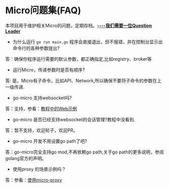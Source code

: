 # Micro问题集(FAQ)

本项目用于维护相关Micro的问题，定期存档。**[----我们需要一位Question Leader](https://github.com/micro-in-cn/questions/issues/19)**


+ 为什么运行 `go run main.go` 程序会直接退出，但不报错，并在控制台显示出命令行的各种参数提出?

答：确保你程序运行需要的默认参数，都正确指定,比如registry、broker等

+ 运行Micro，传递参数时是否有顺序?

答: 是。Micro有子命令，比如API、Network,所以确保不要将子命令的参数在上一级传递.

+ go-micro 支持websocket吗?

答：支持，参看：[教程中的Web示例](https://github.com/micro-in-cn/tutorials/tree/master/examples/basic-practices/micro-api/web)

+ go-micro 是否已经支持websocket的会话管理?教程中没看到.

答：暂不支持，欢迎轮子，欢迎PR。

+ go-micro 开发不用设置go path了吧?

答：go-micro完全支持go mod,不再依赖go path,关于go path的更多说明，参阅golang官方的声明。

+ 使用proxy 的场景示例吗？

答：参看：[使用micro-proxy](https://github.com/micro-in-cn/tutorials/blob/master/examples/senior-practices/micro-proxy/READEME.md)
